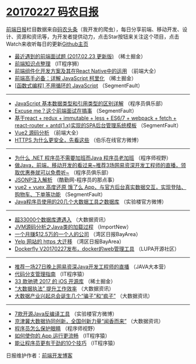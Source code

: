 # [20170227 码农日报](https://github.com/kujian/frontendDaily/blob/master/2017/02/27.md)

[前端日报](http://caibaojian.com/c/news)栏目数据来自[码农头条](http://hao.caibaojian.com/)（我开发的爬虫），每日分享前端、移动开发、设计、资源和资讯等，为开发者提供动力，点击Star按钮来关注这个项目，点击Watch来收听每日的更新[Github主页](https://github.com/kujian/frontendDaily)
* [最近遇到的前端面试题 (2017.02.23 更新版)](http://hao.caibaojian.com/27946.html) （稀土掘金）
* [前端知识点整理](http://hao.caibaojian.com/27807.html) （IT程序狮）
* [前端组件化开发方案及其在React Native中的运用](http://hao.caibaojian.com/27871.html) （前端大全）
* [前端高手必备：详解 JavaScript 柯里化](http://hao.caibaojian.com/27942.html) （稀土掘金）
* [[函数式编程] 不用循环的 JavaScript](http://hao.caibaojian.com/27908.html) （SegmentFault）

***
* [JavaScript 基本数据类型和引用类型的区别详解](http://hao.caibaojian.com/27757.html) （程序员俱乐部）
* [Excuse me？这个前端面试在搞事](http://hao.caibaojian.com/27911.html) （SegmentFault）
* [基于react + redux + immutable + less + ES6/7 + webpack + fetch + react-router + antd(1.x)实现的SPA后台管理系统模板](http://hao.caibaojian.com/27909.html) （SegmentFault）
* [Vue2 源码分析](http://hao.caibaojian.com/27741.html) （前端大全）
* [HTTPS 为什么更安全，先看这些](http://hao.caibaojian.com/27947.html) （伯乐在线官方微博）

***
* [为什么 .NET 程序员不需要加班而Java 程序员老加班](http://hao.caibaojian.com/27914.html) （程序师视野）
* [做Java，前端，移动开发的看过来~推荐3场网易资深开发工程师的直播，领取优惠券就可以免费听~](http://hao.caibaojian.com/27879.html) （程序员俱乐部）
* [JSONP注入解析](http://hao.caibaojian.com/27805.html) （酷勤网-程序员的那点事）
* [vue2 + vuex 高度还原 饿了么 App，与官方后台真实数据交互，实现登陆、购物车、下单等功能](http://hao.caibaojian.com/27912.html) （SegmentFault）
* [Java程序员使用的20几个大数据工具之数据库](http://hao.caibaojian.com/27925.html) （实验楼官方微博）

***
* [超33000个数据库遭遇入](http://hao.caibaojian.com/27932.html) （大数据资讯）
* [JVM源码分析之Java类的加载过程](http://hao.caibaojian.com/27724.html) （ImportNew）
* [一个月赚$12.5万的一个人的公司](http://hao.caibaojian.com/27989.html) （湾区日报BayArea）
* [Yelp 网站的 https 大迁移](http://hao.caibaojian.com/27861.html) （湾区日报BayArea）
* [Dockerfly V20170227发布，docker的web管理工具](http://hao.caibaojian.com/27875.html) （LUPA开源社区）

***
* [推荐一场27日晚上网易资深Java开发工程师的直播](http://hao.caibaojian.com/27756.html) （JAVA大本营）
* [代码分支管理指南](http://hao.caibaojian.com/27991.html) （IT程序猿）
* [33 款驰骋 2017 的 iOS 开源库](http://hao.caibaojian.com/27944.html) （稀土掘金）
* [“大数据执法” 提升工作效率](http://hao.caibaojian.com/27934.html) （大数据资讯）
* [大数据产业兴起总会诞生几个“骗子”和“疯子”](http://hao.caibaojian.com/27796.html) （大数据资讯）

***
* [7款开源Java反编译工具](http://hao.caibaojian.com/27924.html) （实验楼官方微博）
* [京津冀大数据协同创新，全国创新力量“闻香而来”](http://hao.caibaojian.com/27928.html) （大数据资讯）
* [程序员怎么保护眼睛](http://hao.caibaojian.com/27919.html) （程序师视野）
* [如何使你的 App 运行更流畅](http://hao.caibaojian.com/27764.html) （IT程序猿）
* [能让程序员更有干劲的10个技巧](http://hao.caibaojian.com/27891.html) （IT程序猿）

日报维护作者：[前端开发博客](http://caibaojian.com/) 